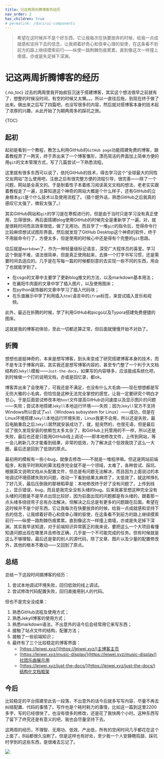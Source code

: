 ```yaml
---
title: 记这两周折腾博客的经历
nav_order: 2
has_children: true
# permalink: /docs/ui-components
---
```


>希望在这时候并不是个好东西，它让我每次在快要放弃的时候，给我一点成就感和坚持下去的信念，让我顺着好奇心和侥幸心理的驱使，在这条看不到前方的路上继续摸索前行——纵使一路荆棘伤痕累累。直到像这次一样撞上南墙，亦或是失足掉下深渊。


# 记这两周折腾博客的经历
{.no_toc}
过去的两周里我开始疯狂沉迷于搭建博客，其实这个想法很早之前就有了，想整的时候没时间，有空的时候又太懒。。。所以一直往后拖，到现在终于做了出来。做出来之后写了四篇吧，也没写很多的内容，然后就对搭博客本身的技术起了浓厚的兴趣，从此开始了为期两周多的踩坑之旅。

{TOC}

## 起初

起初是看到一个教程，教怎么利用GitHub的`GitHub page`功能搭建免费的博客，跟着教程弄了一两天，终于弄出来了一个博客雏形，漂亮简洁的界面加上简单方便的用`git`的文本管理方式，写了几篇尝试一下熟悉流程。

这里就有很多东西可以说了，依托GitHub的技术，得去学习这个“全球最大的同性交友网站”怎么使用吧，注册之后有很完整方便的流程引导，很完善——除了一个问题，网站是全英文的。于是耐着性子本着练习阅读英文文档的想法，老老实实跟着教程走了一遍，总算知道这个神奇的网站大概是个什么样子，还有GitHub的立身根本`git`是个什么技术以及使用流程了。（插个题外话，熟悉GitHub之后我真的感叹它太强了，微软太强了。）

其实GitHub网站和`git`的学习是在寒假进行的，但是由于当时只是学习没有真正使用，忘得很快，再后面搭建blog使用GitHub的时候完全是重新学了一遍，对，就是很耗时间而且效率很低，做了无用功。而且学了一堆`git`的指令后，觉得命令行比较麻烦想试试图形界面，然后就发现了GitHub Desktop这个神奇的软件，终于不用敲命令行了，方便太多，但是使用的时候心中还是得有个完整的`git`思路。

往后就是`markdown`了，作为一种轻量级标记语言，深受广大程序员的喜爱。学习这个倒是不难，语法很简单，但是真正使用起来，去换一个打字书写习惯，还是需要时间去适应的。几乎是在写每一篇的时候都刻意的去实现一些不同的东西，用会了也就能学到了。

- 在csgo的文章中主要学了更新blog推文的方法，以及markdown基本用法；
- 在襄阳牛肉面的文章中学了插入图片，以及使用图床；
- 在python装饰器的文章中学习了插入代码块；
- 在乐谱展示中学了利用插入`html`语言中的`ifram`标签，来尝试插入音乐和视频。

此外，最近在折腾的时候，学了利用GitHub和picgo以及Typora搭建免费便捷的图床。

这就是我的博客初体验，至此一切都还算正常，但后面就慢慢开始不对劲了。

## 折腾

想想也是挺神奇的，本来是想写博客，到头来变成了研究搭建博客本身的技术，而不是专注于博客内容。其实我还是想写博客内容的，甚至专门整了一个利于大文档结构的`Jekyll`模板——`Just-the-docs`，如果写的内容够多，应该能成系统化吧，到时候做一个打的说明文档，亦或是回忆录，都ok。

博客弄出来了会使用了，可我还是不满足，也没有什么大毛病——现在想想都是写无伤大雅的小毛病，但恰恰是这种无法完全掌控的感觉，让我一定要研究个明白才甘心。于是后面尝试修改本地`host`文件提高GitHub访问速度以及显示图片的问题——失败；尝试本地搭建`Jekyll`本地运行环境——失败；因为`Jekyll`官方不支持Windows所以尝试了`wsl`（Windows subsystem for Linux）——成功，但是在Linux环境搭建`Jekyll`本地运行环境失败，Linux我更不会用，所以还是失败，最后电脑重启之后`Jekyll`居然就安装成功了，就，挺突然的，也很无语，但是最后试了很久发现安装的依赖包太多太杂了，和GitHub上托管用的不一样，所以还是失败，最后也还是只能用GitHub线上调试——即本地修改文件，上传到网站，等一会儿刷新几次才能看到结果，非常的低效，为了解决这个低效我饶了这么一大圈，最后还是回到了低效的原点。

最初用的模板有一些小bug，就像去修改——不就是一堆程序嘛。但这是网站前端程序，和我平时熟知的算法程序完全就不是一个领域，太难了，各种尝试、踩坑、根据英文说明文档从头配置文件，但总是有问题无法解决，而且因为上面说过的本地调试环境搭建失败的问题，改动一下看到结果太麻烦了，太低效了，就这样挣扎了好几天，最后压倒我的那根稻草是：本地修改终于好了没有问题了，上传到线上，显示错误，bug，而且是我完全没有头绪的bug。后来我甚至想这种完全没有头绪的问题是不是早点出现比较好，因为前面出现的问题都是有头绪的，跟着那一点头绪多绕绕弯子总有办法解决，但解决之后总是有更多的问题跟在后面。希望在这时候并不是个好东西，它让我每次在快要放弃的时候，给我一点成就感和坚持下去的信念，让我顺着好奇心和侥幸心理的驱使，在这条看不到前方的路上继续摸索前行——纵使一路荆棘伤痕累累。直到像这次一样撞上南墙，亦或是失足掉下深渊。其实我早该知道，对于前端知识异常匮乏的我来说，要把这么一个大项目看懂知道问题出现在哪里并且修改正确，几乎是一个不可能完成的任务。但有时候就是这么不够理智。最后还是拿的别人的源代码，除了文章、图片以及少量的配置修改外，其他的根本不敢动——又回到了原点。

## 总结

总结一下这段时间搞博客的经历：

1. 尝试本地调试环境失败，回归低效的线上调试。
2. 尝试修改代码配置失败，回归直接用别人的代码。

但也不是完全没成果：

1. 熟悉GitHub流程及使用方式；
2. 熟悉Jekyll博客的使用方式；
3. 熟悉markdown语法，不出意外的话今后会经常用它来写东西；
4. 接触了站点文件的结构，配置方法；
5. 接触了一些前端知识；
6. 最终有了三个比较稳定的博客界面：
   - [https://leiwei.xyz/](https://leiwei.xyz/)主博客主页
   - [https://leiwei.xyz/music-display/](https://leiwei.xyz/music-display/)社团乐曲展示用
   - [https://leiwei.xyz/just-the-docs/](https://leiwei.xyz/just-the-docs/)结构化文档框架



## 今后

比较稳定的平台搭建至此告一段落，不出意外的话今后就多写写内容，尽量不再去纠结配置、代码的事情了。写作也是个耗时耗力的事情，比如这一篇到这里2200多字，写的已经很快了，也没有很多的修改，还是花了我快两个小时。这种东西写了留下了终究还是有意义的吧，我也会尽量坚持下去。

这两周的经历，不理智、无用功、低效、产出低，所有的空闲时间几乎都花在这个上面了，B站都很久没刷了。但是这样也有好处，至少我一个人安静瞎捣鼓、踩坑时学到的这些东西，是很难去忘记了。

![](https://cdn.jsdelivr.net/gh/lei-wei/pic_bed/img/post-bg-Sakura.jpg)